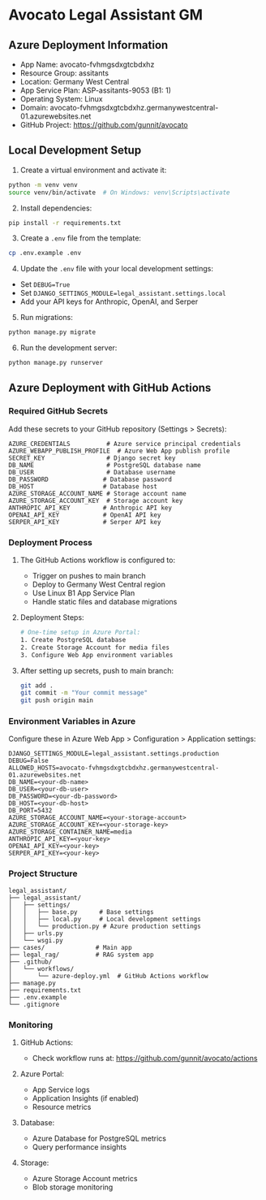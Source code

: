 # Avocato Legal Assistant GM

## Azure Deployment Information
- App Name: avocato-fvhmgsdxgtcbdxhz
- Resource Group: assitants
- Location: Germany West Central
- App Service Plan: ASP-assitants-9053 (B1: 1)
- Operating System: Linux
- Domain: avocato-fvhmgsdxgtcbdxhz.germanywestcentral-01.azurewebsites.net
- GitHub Project: https://github.com/gunnit/avocato

## Local Development Setup

1. Create a virtual environment and activate it:
```bash
python -m venv venv
source venv/bin/activate  # On Windows: venv\Scripts\activate
```

2. Install dependencies:
```bash
pip install -r requirements.txt
```

3. Create a `.env` file from the template:
```bash
cp .env.example .env
```

4. Update the `.env` file with your local development settings:
- Set `DEBUG=True`
- Set `DJANGO_SETTINGS_MODULE=legal_assistant.settings.local`
- Add your API keys for Anthropic, OpenAI, and Serper

5. Run migrations:
```bash
python manage.py migrate
```

6. Run the development server:
```bash
python manage.py runserver
```

## Azure Deployment with GitHub Actions

### Required GitHub Secrets

Add these secrets to your GitHub repository (Settings > Secrets):

```
AZURE_CREDENTIALS          # Azure service principal credentials
AZURE_WEBAPP_PUBLISH_PROFILE  # Azure Web App publish profile
SECRET_KEY                 # Django secret key
DB_NAME                    # PostgreSQL database name
DB_USER                    # Database username
DB_PASSWORD               # Database password
DB_HOST                   # Database host
AZURE_STORAGE_ACCOUNT_NAME # Storage account name
AZURE_STORAGE_ACCOUNT_KEY  # Storage account key
ANTHROPIC_API_KEY         # Anthropic API key
OPENAI_API_KEY            # OpenAI API key
SERPER_API_KEY            # Serper API key
```

### Deployment Process

1. The GitHub Actions workflow is configured to:
   - Trigger on pushes to main branch
   - Deploy to Germany West Central region
   - Use Linux B1 App Service Plan
   - Handle static files and database migrations

2. Deployment Steps:
   ```bash
   # One-time setup in Azure Portal:
   1. Create PostgreSQL database
   2. Create Storage Account for media files
   3. Configure Web App environment variables
   ```

3. After setting up secrets, push to main branch:
   ```bash
   git add .
   git commit -m "Your commit message"
   git push origin main
   ```

### Environment Variables in Azure

Configure these in Azure Web App > Configuration > Application settings:

```
DJANGO_SETTINGS_MODULE=legal_assistant.settings.production
DEBUG=False
ALLOWED_HOSTS=avocato-fvhmgsdxgtcbdxhz.germanywestcentral-01.azurewebsites.net
DB_NAME=<your-db-name>
DB_USER=<your-db-user>
DB_PASSWORD=<your-db-password>
DB_HOST=<your-db-host>
DB_PORT=5432
AZURE_STORAGE_ACCOUNT_NAME=<your-storage-account>
AZURE_STORAGE_ACCOUNT_KEY=<your-storage-key>
AZURE_STORAGE_CONTAINER_NAME=media
ANTHROPIC_API_KEY=<your-key>
OPENAI_API_KEY=<your-key>
SERPER_API_KEY=<your-key>
```

### Project Structure

```
legal_assistant/
├── legal_assistant/
│   ├── settings/
│   │   ├── base.py      # Base settings
│   │   ├── local.py     # Local development settings
│   │   └── production.py # Azure production settings
│   ├── urls.py
│   └── wsgi.py
├── cases/              # Main app
├── legal_rag/          # RAG system app
├── .github/
│   └── workflows/
│       └── azure-deploy.yml  # GitHub Actions workflow
├── manage.py
├── requirements.txt
├── .env.example
└── .gitignore
```

### Monitoring

1. GitHub Actions:
   - Check workflow runs at: https://github.com/gunnit/avocato/actions

2. Azure Portal:
   - App Service logs
   - Application Insights (if enabled)
   - Resource metrics

3. Database:
   - Azure Database for PostgreSQL metrics
   - Query performance insights

4. Storage:
   - Azure Storage Account metrics
   - Blob storage monitoring
